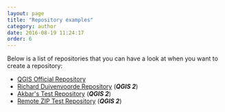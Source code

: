 ```yaml
---
layout: page
title: "Repository examples"
category: author
date: 2016-08-19 11:24:17
order: 6
---
```

Below is a list of repositories that you can have a look at
when you want to create a repository:

* [QGIS Official Repository](https://github.com/qgis/QGIS-Resources)
* [Richard Duivenvoorde Repository](https://github.com/rduivenvoorde/qgis-styles) (***QGIS 2***)
* [Akbar's Test Repository](https://github.com/akbargumbira/qgis_resources_data) (***QGIS 2***)
* [Remote ZIP Test Repository](https://github.com/akbargumbira/zip_data_example) (***QGIS 2***)

